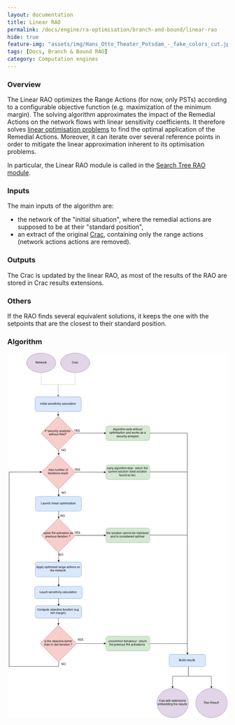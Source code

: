 ```yaml
---
layout: documentation
title: Linear RAO
permalink: /docs/engine/ra-optimisation/branch-and-bound/linear-rao
hide: true
feature-img: "assets/img/Hans_Otto_Theater_Potsdam_-_fake_colors_cut.jpg"
tags: [Docs, Branch & Bound RAO]
category: Computation engines
---
```


### Overview

The Linear RAO optimizes the Range Actions (for now, only PSTs) according to a configurable objective function (e.g. maximization of the minimum margin). The solving algorithm approximates the impact of the Remedial Actions on the network flows with linear sensitivity coefficients. It therefore solves [linear optimisation problems](/docs/engine/ra-optimisation/branch-and-bound/linear-optimisation-problem) to find the optimal application of the Remedial Actions. Moreover, it can iterate over several reference points in order to mitigate the linear approximation inherent to its optimisation problems.

In particular, the Linear RAO module is called in the [Search Tree RAO module](/docs/engine/ra-optimisation/branch-and-bound/search-tree-rao).

### Inputs


The main inputs of the algorithm are:
- the network of the "initial situation", where the remedial actions are supposed to be at their "standard position",
- an extract of the original [Crac](/docs/data/crac), containing only the range actions (network actions actions are removed).

### Outputs

The Crac is updated by the linear RAO, as most of the results of the RAO are stored in Crac results extensions.

### Others

If the RAO finds several equivalent solutions, it keeps the one with the setpoints that are the closest to their standard position.

### Algorithm

![Linear RAO algorithm](/assets/img/linear-rao-algo.png)

